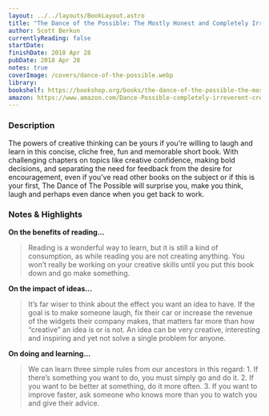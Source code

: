 ```yaml
---
layout: ../../layouts/BookLayout.astro
title: "The Dance of the Possible: The Mostly Honest and Completely Irreverent Guide to Creativity"
author: Scott Berkun
currentlyReading: false
startDate:
finishDate: 2018 Apr 28
pubDate: 2018 Apr 28
notes: true
coverImage: /covers/dance-of-the-possible.webp
library: 
bookshelf: https://bookshop.org/books/the-dance-of-the-possible-the-mostly-honest-completely-irreverent-guide-to-creativity/9780983873143
amazon: https://www.amazon.com/Dance-Possible-completely-irreverent-creativity/dp/0983873143
---
```


### Description
The powers of creative thinking can be yours if you're willing to laugh and learn in this concise, cliche free, fun and memorable short book. With challenging chapters on topics like creative confidence, making bold decisions, and separating the need for feedback from the desire for encouragement, even if you've read other books on the subject or if this is your first, The Dance of The Possible will surprise you, make you think, laugh and perhaps even dance when you get back to work.

### Notes & Highlights
**On the benefits of reading…**
> Reading is a wonderful way to learn, but it is still a kind of consumption, as while reading you are not creating anything. You won’t really be working on your creative skills until you put this book down and go make something.  

**On the impact of ideas…**
> It’s far wiser to think about the effect you want an idea to have. If the goal is to make someone laugh, fix their car or increase the revenue of the widgets their company makes, that matters far more than how “creative” an idea is or is not. An idea can be very creative, interesting and inspiring and yet not solve a single problem for anyone.

**On doing and learning…**
> We can learn three simple rules from our ancestors in this regard: 1. If there’s something you want to do, you must simply go and do it. 2. If you want to be better at something, do it more often. 3. If you want to improve faster, ask someone who knows more than you to watch you and give their advice.
